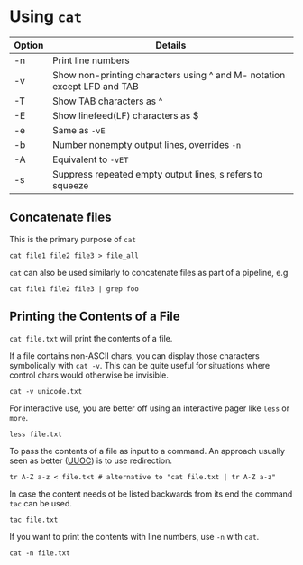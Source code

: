 # Using `cat`

|Option|Details|
|---|---|
|-n|Print line numbers|
|-v|Show non-printing characters using ^ and M- notation except LFD and TAB|
|-T|Show TAB characters as ^|
|-E|Show linefeed(LF) characters as $|
|-e|Same as `-vE`|
|-b|Number nonempty output lines, overrides `-n`|
|-A|Equivalent to `-vET`|
|-s|Suppress repeated empty output lines, s refers to squeeze|


## Concatenate files

This is the primary purpose of `cat`

`cat file1 file2 file3 > file_all`

`cat` can also be used similarly to concatenate files as part of a pipeline, e.g

`cat file1 file2 file3 | grep foo`


## Printing the Contents of a File

`cat file.txt` will print the contents of a file.

If a file contains non-ASCII chars, you can display those characters symbolically with `cat -v`. This can be quite useful
for situations where control chars would otherwise be invisible.

`cat -v unicode.txt`

For interactive use, you are better off using an interactive pager like `less` or `more`. 

`less file.txt`

To pass the contents of a file as input to a command. An approach usually seen as better 
([UUOC](https://en.wikipedia.org/wiki/Cat_(Unix)#Useless_use_of_cat)) is to use redirection.

```shell
tr A-Z a-z < file.txt # alternative to "cat file.txt | tr A-Z a-z"
``` 

In case the content needs ot be listed backwards from its end the command `tac` can be used.

`tac file.txt`

If you want to print the contents with line numbers, use `-n` with `cat`.

`cat -n file.txt`

